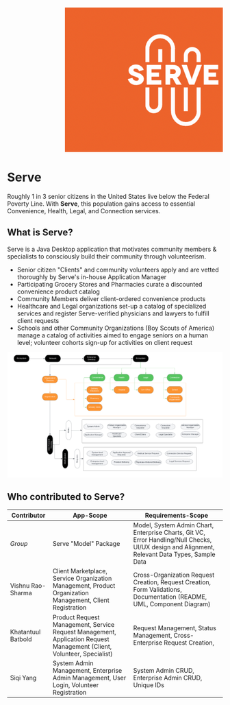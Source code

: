 <pre>                <img width="500" alt="Serve-High-Level-Model" src="Resources/servelogo1.jpeg">                </pre> 


# Serve
Roughly 1 in 3 senior citizens in the United States live below the Federal Poverty Line. With **Serve**, this population gains access to essential Convenience, Health, Legal, and Connection services. 

## What is Serve?
Serve is a Java Desktop application that motivates community members & specialists to consciously build their community through volunteerism.
- Senior citizen "Clients" and community volunteers apply and are vetted thoroughly by Serve's in-house Application Manager
- Participating Grocery Stores and Pharmacies curate a discounted convenience product catalog
- Community Members deliver client-ordered convenience products
- Healthcare and Legal organizations set-up a catalog of specialized services and register Serve-verified physicians and lawyers to fulfill client requests
- Schools and other Community Organizations (Boy Scouts of America) manage a catalog of activities aimed to engage seniors on a human level; volunteer cohorts sign-up for activities on client request

<img width="1240" alt="Serve-High-Level-Model" src="/Serve-High-Level-Model.png">

## Who contributed to Serve?

|Contributor     | App-Scope |Requirements-Scope |
|--|--|--|
|  *Group*| Serve "Model" Package|Model, System Admin Chart, Enterprise Charts, Git VC, Error Handling/Null Checks, UI/UX design and Alignment, Relevant Data Types, Sample Data|
|  Vishnu Rao-Sharma| Client Marketplace, Service Organization Management, Product Organization Management, Client Registration|Cross-Organization Request Creation, Request Creation, Form Validations, Documentation (README, UML, Component Diagram)|
|  Khatantuul Batbold|Product Request Management, Service Request Management, Application Request Management (Client, Volunteer, Specialist) |Request Management, Status Management, Cross-Enterprise Request Creation,| 
|  Siqi Yang| System Admin Management, Enterprise Admin Management, User Login, Volunteer Registration  |System Admin CRUD, Enterprise Admin CRUD, Unique IDs|


